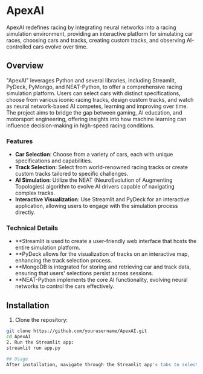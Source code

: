 # ApexAI

ApexAI redefines racing by integrating neural networks into a racing simulation environment, providing an interactive platform for simulating car races, choosing cars and tracks, creating custom tracks, and observing AI-controlled cars evolve over time.

## Overview

"ApexAI" leverages Python and several libraries, including Streamlit, PyDeck, PyMongo, and NEAT-Python, to offer a comprehensive racing simulation platform. Users can select cars with distinct specifications, choose from various iconic racing tracks, design custom tracks, and watch as neural network-based AI competes, learning and improving over time. The project aims to bridge the gap between gaming, AI education, and motorsport engineering, offering insights into how machine learning can influence decision-making in high-speed racing conditions.

### Features
- **Car Selection**: Choose from a variety of cars, each with unique specifications and capabilities.
- **Track Selection**: Select from world-renowned racing tracks or create custom tracks tailored to specific challenges.
- **AI Simulation**: Utilize the NEAT (NeuroEvolution of Augmenting Topologies) algorithm to evolve AI drivers capable of navigating complex tracks.
- **Interactive Visualization**: Use Streamlit and PyDeck for an interactive application, allowing users to engage with the simulation process directly.
  
### Technical Details
- **Streamlit is used to create a user-friendly web interface that hosts the entire simulation platform.
- **PyDeck allows for the visualization of tracks on an interactive map, enhancing the track selection process.
- **MongoDB is integrated for storing and retrieving car and track data, ensuring that users' selections persist across sessions.
- **NEAT-Python implements the core AI functionality, evolving neural networks to control the cars effectively.

## Installation

1. Clone the repository:
```bash
git clone https://github.com/yourusername/ApexAI.git
cd ApexAI
2. Run the Streamlit app:
streamlit run app.py

## Usage
After installation, navigate through the Streamlit app's tabs to select cars, choose or create tracks, and start the simulation. The "Run Simulation" tab initiates the NEAT-based AI training process, where users can observe AI performance across generations.

